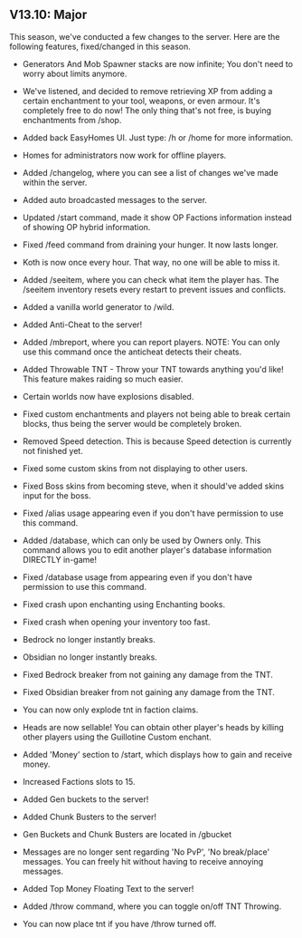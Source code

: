 ## V13.10: Major
This season, we've conducted a few changes to the server. Here are the following features, fixed/changed in this season.

- Generators And Mob Spawner stacks are now infinite; You don't need to worry about limits anymore.

- We've listened, and decided to remove retrieving XP from adding a certain enchantment to your tool, weapons, or even armour. It's completely free to do now! The only thing that's not free, is buying enchantments from /shop.

- Added back EasyHomes UI. Just type: /h or /home for more information.

- Homes for administrators now work for offline players.

- Added /changelog, where you can see a list of changes we've made within the server.

- Added auto broadcasted messages to the server.

- Updated /start command, made it show OP Factions information instead of showing OP hybrid information.

- Fixed /feed command from draining your hunger. It now lasts longer.

- Koth is now once every hour. That way, no one will be able to miss it.

- Added /seeitem, where you can check what item the player has. The /seeitem inventory resets every restart to prevent issues and conflicts.

- Added a vanilla world generator to /wild.

- Added Anti-Cheat to the server!

- Added /mbreport, where you can report players. NOTE: You can only use this command once the anticheat detects their cheats.

- Added Throwable TNT - Throw your TNT towards anything you'd like! This feature makes raiding so much easier.

- Certain worlds now have explosions disabled.

- Fixed custom enchantments and players not being able to break certain blocks, thus being the server would be completely broken.

- Removed Speed detection. This is because Speed detection is currently not finished yet.

- Fixed some custom skins from not displaying to other users.

- Fixed Boss skins from becoming steve, when it should've added skins input for the boss.

- Fixed /alias usage appearing even if you don't have permission to use this command.

- Added /database, which can only be used by Owners only. This command allows you to edit another player's database information DIRECTLY in-game!

- Fixed /database usage from appearing even if you don't have permission to use this command.

- Fixed crash upon enchanting using Enchanting books.

- Fixed crash when opening your inventory too fast.

- Bedrock no longer instantly breaks.

- Obsidian no longer instantly breaks.

- Fixed Bedrock breaker from not gaining any damage from the TNT.

- Fixed Obsidian breaker from not gaining any damage from the TNT.

- You can now only explode tnt in faction claims.

- Heads are now sellable! You can obtain other player's heads by killing other players using the Guillotine Custom enchant.

- Added 'Money' section to /start, which displays how to gain and receive money.

- Increased Factions slots to 15.

- Added Gen buckets to the server!

- Added Chunk Busters to the server!

- Gen Buckets and Chunk Busters are located in /gbucket

- Messages are no longer sent regarding 'No PvP', 'No break/place' messages. You can freely hit without having to receive annoying messages.

- Added Top Money Floating Text to the server!

- Added /throw command, where you can toggle on/off TNT Throwing.

- You can now place tnt if you have /throw turned off.
